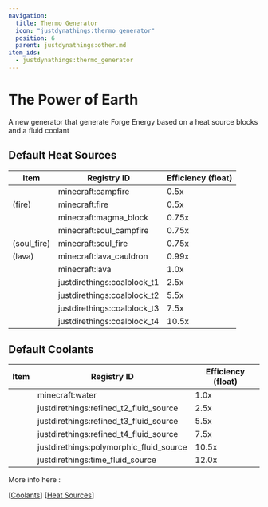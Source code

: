 ```yaml
---
navigation:
  title: Thermo Generator
  icon: "justdynathings:thermo_generator"
  position: 6
  parent: justdynathings:other.md
item_ids:
  - justdynathings:thermo_generator
---
```


# The Power of Earth

A new generator that generate Forge Energy based on a heat source blocks and a fluid coolant

## Default Heat Sources

| Item                                                                 | Registry ID                 | Efficiency (float) |
| -------------------------------------------------------------------- | --------------------------- | ------------------ |
| <ItemImage id= "minecraft:campfire"  scale="0.75" />                 | minecraft:campfire          | 0.5x               |
| <ItemImage id= "minecraft:flint_and_steel"   scale="0.75" /> (fire)      | minecraft:fire              | 0.5x               |
| <ItemImage id="minecraft:magma_block"   scale="0.75" />              | minecraft:magma_block       | 0.75x              |
| <ItemImage id="minecraft:soul_campfire"  scale="0.75" />             | minecraft:soul_campfire     | 0.75x              |
| <ItemImage id="minecraft:flint_and_steel"    scale="0.75" /> (soul_fire) | minecraft:soul_fire         | 0.75x              |
| <ItemImage id= "minecraft:cauldron"   scale="0.75" /> (lava)         | minecraft:lava_cauldron     | 0.99x              |
| <ItemImage id= "minecraft:lava_bucket"         scale="0.75" />       | minecraft:lava              | 1.0x               |
| <ItemImage id= "justdirethings:coalblock_t1"  scale="0.75" />        | justdirethings:coalblock_t1 | 2.5x               |
| <ItemImage id="justdirethings:coalblock_t2"  scale="0.75" />         | justdirethings:coalblock_t2 | 5.5x               |
| <ItemImage id="justdirethings:coalblock_t3"  scale="0.75" />         | justdirethings:coalblock_t3 | 7.5x               |
| <ItemImage id="justdirethings:coalblock_t4"  scale="0.75" />         | justdirethings:coalblock_t4 | 10.5x              |

## Default Coolants

| Item                                                                      | Registry ID                             | Efficiency (float) |
| ------------------------------------------------------------------------- | --------------------------------------- | ------------------ |
| <ItemImage id= "minecraft:water_bucket"            scale="0.75" />        | minecraft:water                         | 1.0x               |
| <ItemImage id="justdirethings:refined_t2_fluid_bucket"  scale="0.75" />   | justdirethings:refined_t2_fluid_source  | 2.5x               |
| <ItemImage id= "justdirethings:refined_t3_fluid_bucket"  scale="0.75" />  | justdirethings:refined_t3_fluid_source  | 5.5x               |
| <ItemImage id= "justdirethings:refined_t4_fluid_bucket"  scale="0.75" />  | justdirethings:refined_t4_fluid_source  | 7.5x               |
| <ItemImage id= "justdirethings:polymorphic_fluid_bucket"  scale="0.75" /> | justdirethings:polymorphic_fluid_source | 10.5x              |
| <ItemImage id= "justdirethings:time_fluid_bucket"    scale="0.75" />      | justdirethings:time_fluid_source        | 12.0x              |

More info here :

[[Coolants](https://github.com/DevDyna/JustDynaThings/blob/main/src/generated/resources/data/justdynathings/data_maps/fluid/thermo/coolants.json)] [[Heat Sources](https://github.com/DevDyna/JustDynaThings/blob/main/src/generated/resources/data/justdynathings/data_maps/block/thermo/heat_sources.json)]

<BlockImage id="justdynathings:thermo_generator" scale="4.0" p:facing="down" p:active="true"/>

<Recipe id="justdynathings:thermo_generator" />
